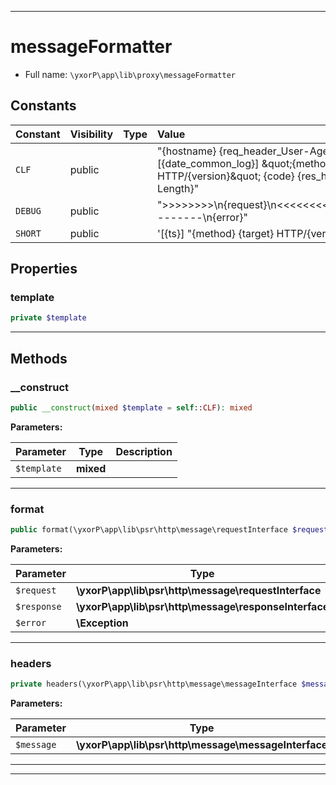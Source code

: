***

# messageFormatter

* Full name: `\yxorP\app\lib\proxy\messageFormatter`

## Constants

| Constant | Visibility | Type | Value |
|:---------|:-----------|:-----|:------|
|`CLF`|public| |&quot;{hostname} {req_header_User-Agent} - [{date_common_log}] \&quot;{method} {target} HTTP/{version}\&quot; {code} {res_header_Content-Length}&quot;|
|`DEBUG`|public| |&quot;&gt;&gt;&gt;&gt;&gt;&gt;&gt;&gt;\n{request}\n&lt;&lt;&lt;&lt;&lt;&lt;&lt;&lt;\n{response}\n--------\n{error}&quot;|
|`SHORT`|public| |&#039;[{ts}] &quot;{method} {target} HTTP/{version}&quot; {code}&#039;|

## Properties

### template

```php
private $template
```

***

## Methods

### __construct

```php
public __construct(mixed $template = self::CLF): mixed
```

**Parameters:**

| Parameter | Type | Description |
|-----------|------|-------------|
| `$template` | **mixed** |  |

***

### format

```php
public format(\yxorP\app\lib\psr\http\message\requestInterface $request, \yxorP\app\lib\psr\http\message\responseInterface $response = null, \Exception $error = null): mixed
```

**Parameters:**

| Parameter | Type | Description |
|-----------|------|-------------|
| `$request` | **\yxorP\app\lib\psr\http\message\requestInterface** |  |
| `$response` | **\yxorP\app\lib\psr\http\message\responseInterface** |  |
| `$error` | **\Exception** |  |

***

### headers

```php
private headers(\yxorP\app\lib\psr\http\message\messageInterface $message): mixed
```

**Parameters:**

| Parameter | Type | Description |
|-----------|------|-------------|
| `$message` | **\yxorP\app\lib\psr\http\message\messageInterface** |  |

***


***

